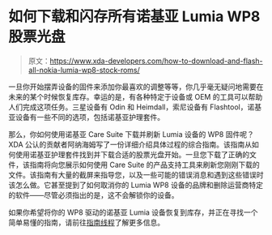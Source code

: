 # 如何下载和闪存所有诺基亚 Lumia WP8 股票光盘

> 原文：<https://www.xda-developers.com/how-to-download-and-flash-all-nokia-lumia-wp8-stock-roms/>

一旦你开始摆弄设备的固件来添加你最喜欢的调整等等，你几乎毫无疑问地需要在未来的某个时候恢复库存。幸运的是，有各种特定于设备或 OEM 的工具可以帮助人们完成这项任务。三星设备有 Odin 和 Heimdall，索尼设备有 Flashtool，诺基亚设备有一些不同的选项，包括诺基亚护理套件。

那么，你如何使用诺基亚 Care Suite 下载并刷新 Lumia 设备的 WP8 固件呢？XDA 公认的贡献者阿纳海姆写了一份详细介绍具体过程的综合指南。该指南从如何使用诺基亚护理套件找到并下载合适的股票光盘开始。一旦您下载了正确的文件，该指南将向您展示如何使用 Care Suite 的产品支持工具来刷新您刚刚下载的文件。该指南有大量的截屏来指导您，以及一些可能的错误消息和遇到这些错误时该怎么做。它甚至提到了如何取消你的 Lumia WP8 设备的品牌和删除运营商特定的软件——尽管必须指出的是，这不会解锁你的设备。

如果你希望将你的 WP8 驱动的诺基亚 Lumia 设备恢复到库存，并正在寻找一个简单易懂的指南，请前往[指南线程](http://forum.xda-developers.com/showthread.php?t=2515453)了解更多信息。